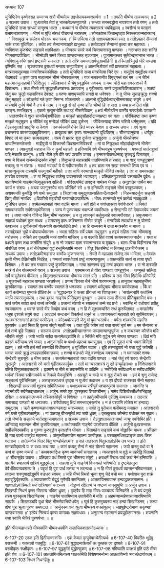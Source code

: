 अध्यायः 107

युधिष्ठिरेण कृष्णेनसह सम्मन्त्र्य रात्रौ भीष्ममेत्य तद्वधोपायकथनप्रार्थना ॥ 1 ॥ तम्प्रति भीष्मेण तत्कथनम् ॥ 2 ॥
सञ्जय उवाच ।
युध्यतामेव तेषां तु भास्करेऽस्तमुपागते ।
सन्ध्या समभवद्धोरा नापश्याम ततो रणम् ॥
ततो युधिष्ठिरो राजा सन्ध्यां सन्दृश्य भारत ।
वध्यमानं च भीष्मेण त्यक्तास्त्रं भयविह्वलम् ॥
स्वसैन्यं च परावृत्तं पलायनपरायणम् ।
भीष्मं च युधि संरब्धं पीडयन्तं महारथम् ॥
सोमकांश्च जितान्दृष्ट्वा निरुत्साहान्महारथान् ।
\' निशामुखं च सम्प्रेक्ष्य घोररूपं भयानकम् ।\'
चिन्तयित्वा ततो राज्ञामपहारमकारयत् ॥
ततोऽपहारं सैन्यानां चक्रे राजा युधिष्ठिरः ।
तथैव तव सैन्यानामपहारे ह्यभूत्तदा ॥
ततोऽपहारं सैन्यानां कृत्वा तत्र महारथाः ।
न्यविशन्त कुरुश्रेष्ठ सङ्ग्रामे क्षतविक्षताः ॥
भीष्मस्य समरे कर्म चिन्तयानास्तु पाण्डवाः ।
नालभन्त तदा शान्तिं भीष्मबाणप्रपीडिताः ॥
भीष्मोऽपि समरे जित्वा पाण्डवान्सह सृञ्जयान् ।
पूज्यमानस्तव सुतैर्वन्द्यमानश्च भारत ॥
न्यविशत्कुरुभिः सार्धं हृष्टरूपैः समन्ततः ।
ततो रात्रिः समभवत्सर्वभूतप्रमोहिनी ॥
तस्मिन्रात्रिमुखे घोरे पाण्डवा वृष्णिभिः सह ।
सृञ्जयाश्च दुराधर्षा मन्त्राय समुपाविशन् ॥
आत्मनिःश्रेयसं सर्वे प्राप्तकालं महाबलाः ।
मन्त्रयामासुरव्यग्रा मन्त्रनिश्चयकोविदाः ॥
ततो युधिष्ठिरो राजा मन्त्रयित्वा चिरं नृप ।
वासुदेवं समुद्वीक्ष्य वचनं चेदमाददे ॥
कृष्ण पश्य माहात्मानं भीष्मं भीमपराक्रमम् ।
गजं नलवनानीव विमृद्गन्तं बलं मम ॥
न चैवैनं महात्मानमुत्सहामो निरीक्षितुम् ।
लेलिह्यमानं सैन्येषु प्रवृद्धमिव पावकम् ॥
यथा घोरो महानागस्तक्षको वै विषोल्बणः ।
तथा भीष्मो रणे क्रुद्धस्तीक्ष्णशस्त्रः प्रतापवान् ॥
गृहीतचापः समरे प्रमुञ्चन्निशिताञ्छरान् ।
शक्यो जेतुं यमः क्रुद्धो वज्रपाणिश्च देवराट् ॥
वरुणः पाशभृच्चापि सगदो वा धनेश्वरः ।
न तु भीष्मः सुसङ्क्रुद्धः शक्यो जेतुं महाहवे ॥
सोऽहमेवं गते कृष्ण निमग्नः शोकसागरे ।
आत्मनो बुद्धिदौर्बल्याद्भीष्ममासाद्य संयुगे ॥
वनं यास्यामि दुर्धर्ष श्रेयो वै तत्र मे गतम् ।
न युद्धं रोचते कृष्ण हन्ति भीष्मो हि नः सदा ॥
यथा प्रज्वलितं वह्निं पतङ्गः समभिद्रवन् ।
एकतो मृत्युमभ्येति तथाऽहं भीष्ममेयिवान् ॥
क्षयं नीतोऽस्मि वार्ष्णेय राज्यहेतोः पराक्रमी ।
भ्रातरश्चैव मे शुराः सायकैर्भृशपीडिताः ॥
मत्कृते भ्रातृसौहार्दाद्राज्यभ्रष्टा वनं गताः ।
परिक्लिष्टा तथा कृष्णा मत्कृते मधुसूदन ॥
जीवितं बहु मन्येऽहं जीवितं ह्यद्य दुर्लभम् ।
जीवितस्याद्य शेषेण चरिष्ये धर्ममुत्तमम् ॥
यदि तेऽहमनुग्राह्यो भ्रातृभिः स केशव ।
स्वधर्मस्याविरोधेन हितं व्याहर केशव ॥
सञ्जय उवाच ।
एवं श्रुत्वा वचस्तस्य कारुण्याद्बहुविस्तरम् ।
प्रत्युवाच ततः कृष्णः सान्त्वयानो युधिष्ठिरम् ॥
श्रीभगवानुवाच ।
धर्मपुत्र विषादं त्वं मा कृथाः सत्यसङ्गर ।
यस्य ते भ्रातरः शूरा दुर्जयाः सत्रुसूदनाः ॥
अर्जुनो भीमसेनश्च वाय्वग्निसमतेजसौ ।
माद्रीपुत्रौ च विक्रान्तौ त्रिदशानामिविश्वरौ ॥
मां वा नियुङ्क्ष्व सौहार्दाद्योत्स्ये भीष्मेण पाण्डव ।
त्वप्रयुक्तो महाराज किं न कुर्यां महाहवे ॥
हनिष्यामि रणे भीष्ममाहूय पुरुषर्षभम् ।
पश्यतां धार्तराष्ट्राणां यदि नेच्छति फल्गुनः ॥
यदि भीष्मे हते वीरे जयं पश्यसि पण्डव ।
हन्तास्म्येकरथेनाद्य कुरुवृद्धं पितामहम् ॥
पश्य मे विक्रमं राजन्महेन्द्रस्येव संयुगे ।
विमुञ्चन्तं महास्त्रामि पातयिष्यामि तं रथात् ॥
यः शत्रुः पाण्डुपुत्राणां मच्छत्रुः स न संशयः ।
मदर्था भवदर्था ये ये मदीयास्तवैव ते ॥
तव भ्राता मम सखा सम्बन्धी शिष्य एव च ।
मांसान्युत्कृत्य दास्यामि फल्गुनार्थे महीपते ॥
एष चापि नरव्याघ्रो मत्कृते जीवितं त्यजेत् ।
एष नः समयस्तात तारयेम परस्परम् ॥
स मां नियुङ्क्ष्व राजेन्द्र यावत्सज्जो भवाम्यहम् ।
प्रतिज्ञातमुपप्लाव्ये यत्तत्पार्थेन पूर्वतः ॥
पातयिष्यामि गाङ्गेयमित्युलूकस्य सन्निधौ ।
परिरक्ष्यमिदं तावद्वचः पार्थस्य धीमतः ॥
अनुज्ञातेन पार्थेन मया कार्यं न संशयः ।
अथवा फल्गुनस्यैष भारः परिमितो रणे ॥
स हनिष्यति सङ्ग्रामे भीष्मं परपुरञ्जयम् ।
अशक्यमपि कुर्याद्धि रणे पार्थः समुद्यतः ॥
त्रिदशान्वा समुद्युक्तान्सहितान्दैत्यदानवैः ।
निहन्त्यादर्जुनः सङ्ख्ये किमु भीष्मं नराधिप ॥
विपरीतो महावीर्यो गतसत्वोऽल्पजीवनः ।
भीष्मः शान्तनवो नूनं कर्तव्यं नावबुध्यते ॥
युधिष्ठिर उवाच ।
एवमेतन्महाबाहो यथा वदसि माधव ।
सर्वे ह्येते न पर्याप्तास्तव वेगविधारणे ॥
नियतं समावाप्स्यामि सर्वमेतद्यथेप्सितम् ।
यस्य मे पुरुषव्याघ्र भवान्पक्षे व्यवस्थितः ॥
सेन्द्रानपि रणे देवाञ्जयेयं जयतां वर ।
त्वया नाथेन गोविन्द किमु भीष्मं महारथम् ॥
न तु त्वामनृतं कर्तुमुत्सहे स्वात्मगौरवात् ।
अयुध्यमानाः सहाय्यं यथोक्तं कुरु माधव ॥
समयस्तु कृतः कश्चिन्मम भीष्मेण संयुगे ।
मन्त्रयिष्ये तवार्थाय न तु योत्स्ये कथञ्चन ॥
दुर्योधनार्थं योत्स्यामि सत्यमेतदिति प्रभो ।
स हि राज्यस्य मे दाता मन्त्रस्यैव च माधव ॥
तस्माद्देवव्रतं भूयो वधोपायार्थमात्मनः ।
भवता सहिताः सर्वे प्रयाम मधुसूदन ॥
तद्वयं सहिता गत्वा भीष्ममाशु नरोत्तमम् ।
रुचिते तव पृच्छामि मन्त्रं वार्ष्णेय माचिरम् ॥
स वक्ष्यति हितं वाक्यं सत्यमस्माज्जनार्दन ।
यथा च वक्ष्यते कृष्ण तथा कर्तास्मि संयुगे ॥
स नो जयस्य दाता स्यान्मन्त्रस्य च दृढव्रतः ।
बालाः पित्रा विहीनाश्च तेन संवर्धिता वयम् ॥
तं चेत्पितामहं वृद्धं हन्तुमिच्छामि माधव ।
पितुः पितरमिष्टं च धिगस्तु क्षत्रजीविकाम् ॥
सञ्जय उवाच ।
ततोऽब्रवीन्महाराज वार्ष्णेयः कुरुनन्दनम् ।
रोचते मे महाप्राज्ञ राजेन्द्र तव भाषितम् ॥
देवव्रतः कृती भीष्मः प्रेक्षितेनापि निर्दहेत् ।
गम्यतां स्ववधोपायं प्रष्टुं सागरगासुतम् ॥
वक्तमर्हति सत्यं स त्वया पृष्टो विशेषतः ।
ते वयं तत्र गच्छामः प्रष्टुं कुरुपितामहम् ॥
गत्वा शान्तनवं वृद्धं मन्त्रं पृच्छाम भारत ।
स नो दास्यति मन्त्रं यं तेन योत्स्यामहे परान् ॥
सञ्जय उवाच ।
एवमामन्त्र्य ते वीराः पाण्डवाः पाण्डुपूर्वज ।
जग्मुस्ते सहिताः सर्वे वासुदेवश्च वीर्यवान् ॥
विमुक्तशस्त्रकवचा भीष्मस्य सदनं प्रति ।
प्रविश्य च तदा भीष्मं शिरोभिः प्रणिपेदिरे ॥
पूजयन्तो महाराज पाण्डवा भरतर्षभम् ।
प्रणम्य शिरसा चैनं भीष्मं शरणमभ्ययुः ॥
तानुवाच महाबाहुर्भीष्मः कुरुपितामहः ।
स्वागतं तव वार्ष्णेय स्वागतं ते धनञ्जय ॥
स्वागतं धर्मपुत्राय भीमाय यमयोस्तथा ।
किं वा कार्यं करोम्यद्य युष्माकं प्रीतिवर्धनं ॥
\'युद्धादन्यत्र हे वत्साः प्रीयन्तां मा विशङ्कथ ।
\'सर्वात्मनापि कर्तास्मि यदपि स्यात्सदुष्करम् ।
तथा ब्रुवाणं गाङ्गेयं प्रीतियुक्तं पुनःपुनः ॥
उवाच राजा दीनात्मा प्रीतियुक्तमिदं वचः ।
कथं जयेम सर्वज्ञ कथं राज्यं लभेमहि ॥
प्रजानां संशयो न स्यात्कथं तन्मे बद प्रभो ।
भवान्हि नो वधोपायं ब्रवीतु स्वयमात्मनः ॥
भवन्तं समरे वीर विषहेम कथं वयम् ।
न हि ते सूक्ष्ममप्यस्ति रन्ध्रं कुरुपितामह ॥
मण्डलेनैव धनुषा दृश्यसे संयुगे सदा ।
आददानं सन्दधानं विकर्षन्तं धनुर्न च ॥
पश्यामस्त्वां महाबाहो रथे सूर्यमिवापरम् ।
रथाश्वनरनागानां हन्तारं परवीरहन् ॥
कोऽथवोत्सहते जेतुं वां पुमान्भरतर्षभ ।
वर्षता शरवर्षाणि महान्ति पुरुषर्षभ ॥
क्षयं निता हि पृतना संयुगे महती मम ।
यथा युधि जयेम त्वां यथा राज्यं भृशं मम ॥
मम सैन्यस्य च क्षेमं तन्मे ब्रूहि पितामह । 
सञ्जय उवाच ।ततोऽब्रवीच्छान्तनवः पाण्डवान्पाण्डुपूर्वज ॥
न कथञ्चन कौन्तेय मयि जीवति संयुगे ।
जयो भवति सर्वज्ञ सत्यमेतद्ब्रवीमि ते ॥
निर्जिते मयि युद्धेन रणे जेष्यथ पाण्डवाः ।
क्षिप्रं मयि प्रहरत यदीच्छथ रणे जयम् ॥
अनुजानामि वः पार्थाः प्रहरध्वं यथासुखम् ।
एवं हि सुकृतं मन्ये भवतां विदितो ह्यहम् ।
हते मयि हतं सर्वं तस्मादेवं विधीयताम् ॥
युधिष्ठिर उवाच ।
ब्रूहि तस्मादुपायं नो यथा युद्धे जयेमहि ।
भवन्तं समरे क्रुद्धं दण्डहस्तमिवान्तकम् ॥
शक्यो वज्रधरो जेतुं वरुणोऽथ यमस्तथा ।
न भवान्समरे शक्यः सेन्द्रैरपि सुरासुरैः ॥
भीष्म उवाच ।
सत्यमेतन्महाबाहो यथा वदसि पाण्डव ॥
नाहं जेतुं रणे शक्यः सेन्द्रैरपि सुरासुरैः ।
आत्तशस्त्रो रणे यत्तो गृहीतवरकार्मुकः ।
ततो मां न्यस्तशस्त्रं तु एते हन्युर्महारथाः ॥
निक्षिप्तशस्त्रे पतिते विमुक्तकवचध्वजे ।
द्रवमाणे च भीते च तवास्मीति च वादिनि ॥
\'स्त्रीजिते स्त्रीप्रधाने च स्त्रीप्रधायिनि धर्मज\'
स्त्रियां स्त्रीनामधेये च विकले चैकपुत्रिणि ।
अप्रसूते च षण्डे च न युद्धं रोचते मम ॥
इमं मे शृणु राजेन्द्र सङ्कल्पं पूर्वचिन्तितम् ।
असङ्कल्पध्वजं दृष्ट्वा न युध्येयं कदाचन ॥
य एष द्रौपदो राजंस्तव सैन्ये महारथः ।
शिखण्डी समरामर्षी शूरश्च समितिञ्जयः ॥
यथाऽभवच्च स्त्रीपूर्वं पश्चात्पुंस्त्वं समागतः ।
जानन्ति च भवन्तोऽपि सर्वमेतद्यथातथम् ॥
अर्जुनः समरे शूरः पुरस्कृत्य शिखण्डीनम् ।
मामेव विशिखैस्तीक्ष्णैरभिद्रवतु दंशितः ॥
असङ्कल्पध्वजे तस्मिन्स्त्रीपूर्वे च विशेषतः ।
न प्रहर्तुमभीप्सामि गृहीतेषु कथञ्चन ॥
तदन्तरं समासाद्य पाण्डवो मां धनञ्जयः ।
शरैर्घातयतु क्षिप्रं समन्ताद्भरतर्षभ ॥
न तं पश्यामि लोकेष मां हन्याद्यः समुद्यतम् ।
ऋते कृष्णान्महाभागात्पाण्डवाद्वा धनञ्जयात् ॥
पार्षतं तु पुरोधाय क्लीबमद्य ममाग्रतः ।
आत्तशस्त्रो रणे यत्तो गृहीतवरकार्मुकः ।
मां पातयतु बीभत्सुरेवं तव जयो ध्रुवम् ॥
एतत्कुरुष्व कौन्तेय यथोक्तं मम सुव्रत ।
ततो जेष्वसि सङ्ग्रामे धार्तराष्ट्रान्समागतान् ॥
सञ्जय उवाच ।
तेऽनुज्ञातास्ततः पार्था जग्मुः स्वशिबिरं प्रति ।
अभिवाद्य महात्मानं भीष्मं कुरुपितामहम् ॥
तथोक्तवति गाङ्गेये परलोकाय दीक्षिते ।
अर्जुनो दुःखसन्तप्तः सव्रीडमिदमब्रवीत् ॥
गुरुणा कुरुवृद्धेन कृतप्रज्ञेन धीमता ।
पितामहेन सङ्ग्रामे कथं योद्धास्मि माधव ॥
क्रीडता हि मया बाल्ये वासुदेव महामनाः ।
पांसुरूषितगात्रेण महात्मा परुषीकृतः ॥
यस्याहमधिरुह्याङ्कं वालः किल गदाग्रज ।
तातेत्यवोचं पितरं पितुः पाण्डोर्महात्मनः ॥
नाहं तातस्तव पितुस्तातोऽस्मि तव भारत ।
इति मामब्रवीद्बाल्ये यः स वध्यः कथं मया ॥
कामं वध्यतु सैन्यं मे नाहं योत्स्ये महात्मना ।
जयो वास्तु वधो वा मे कथं वा कृष्ण मन्यसे ॥
\' कथमस्माद्विधः कृष्ण जानन्धर्मं सनातनम् ।
न्यस्तशस्त्रे च वृद्धे च प्रहरेद्धि पितामहे ॥\'
श्रीवासुदेव उवाच ।
प्रतिज्ञाय वधं जिष्णो पुरा भीष्मस्य संयुगे ।
क्षत्रधर्मे स्थितः पार्थ कथं नैनं हनिष्यसि ॥
पातयैनं रथात्पार्थ क्षत्रियं युद्धदुर्मदम् ।
नाहत्वा युधि गाङ्गेयं विजयस्ते भविष्यति ॥
दृष्टमेतत्पुरा देवैर्भविष्यत्यवशस्य ते ।
यद्दृष्टं हि पुरा पार्थ तत्तथा न तदन्यथा ॥
न हि भीष्मं दुराधर्षं व्यात्ताननमिवान्तकम् ।
त्वदन्यः शक्नुयाद्योद्धुमपि वज्रधरः स्वयम् ॥
जहि भीष्मं स्थिरो भूत्वा शृणु चेदं वचो मम ।
यथोवाच पुरा शक्रं महाबुद्धिर्बृहस्पतिः ॥
ज्यायांसमपि चेद्वृद्धं गुणैरपि समन्वितम् ।
आततायिनमायान्तं हन्याद्धातकमात्मनः ॥
शाश्वतोऽयं स्थितो धर्मः क्षत्रियाणां धनञ्जय ।
योद्धव्यं रक्षितव्यं च यष्टव्यं चानसूयुभिः ॥
अर्जुन उवाच ।
शिखण्डी निधनं कृष्ण भीष्मस्य भविता ध्रुवम् ।
दृष्ट्वैव हि सदा भीष्मः पाञ्चाल्यं विनिवर्तते ॥
ते वयं प्रमुखे तस्य पुरस्कृत्य शिखण्डिनम् ।
गाङ्गेयं पातयिष्याम उपायेनेति मे मतिः ॥
अहमन्यान्महेष्वासान्वारयिष्यामि सायकैः ।
शिखण्ड्यपि युधां श्रेष्ठं भीष्ममेवाभियोधयेत् ॥
श्रुतं हि कुरुमुख्यस्य नाहं हन्यां शिखण्डिनम् ।
कन्या ह्येषा पुरा भूत्वा पुरुषः समपद्यत ॥
\'अर्जुनस्य वचः श्रुत्वा भीष्मस्य वधसंयुतम् ।
जहृषुर्हृष्टरोमाणः सकृष्णाः पाण्डवास्तदा ॥\'
इत्येवं निश्चयं कृत्वा पाण्डवाः सहमाधवाः ।
अनुमान्य महात्मानं प्रययुर्हृष्टमानसाः ।
शयनानि यथा स्वानि भेजिरे पुरुषर्षभाः ॥ ॥

इति श्रीमन्महाभारते भीष्मपर्वणि भीष्मवधपर्वणि सप्ताधिकशततमोऽध्यायः ॥

6-107-20 एकत इति द्वितीयान्तात्तसिः । एकं केवलं मृत्युमेवाभ्येतीत्यर्थः ॥ 6-107-40 विपरीतः क्षुद्रेषु पराक्रमी । गतसत्वो गतबुद्धिः ॥ 6-107-61 युद्धादन्यत्रेत्यर्धं कः पुस्तक एव दृश्यते ॥ 6-107-91 परुषीकृतः रूक्षीकृतः ॥ 6-107-97 युद्धदुर्मदं युद्धोत्सुकम् ॥ 6-107-98 गमिष्याति यमक्षयं इति पाठे भीष्म इति शेषः ॥ 6-107-101 आततायिनमित्यस्य घातकमिति विशेषणमन्येभ्य आततायिभ्यो व्यवच्छेदायोक्तम् ॥ 6-107-103 निधनं निधनहेतुः ॥
